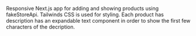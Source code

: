 Responsive Next.js app for adding and showing products using fakeStoreApi.
Tailwinds CSS is used for styling.
Each product has description has an expandable text component in order to show the first few characters of the decription.
